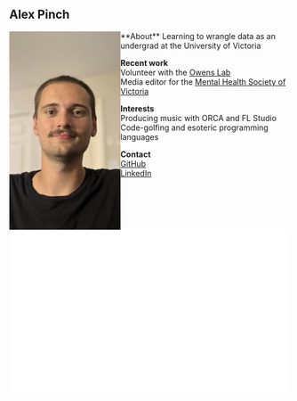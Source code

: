 ## Alex Pinch  
<img align="left" src="https://raw.githubusercontent.com/alexpinch/alexpinch.github.io/gh-pages/images/me_2.png" width=200/>  
<img align="right" src="https://raw.githubusercontent.com/alexpinch/github-stats-transparent/output/generated/languages.svg"/>  
**About**  
Learning to wrangle data as an undergrad at the University of Victoria                                         
  
**Recent work**  
Volunteer with the [Owens Lab](https://owensgl.github.io/)   
Media editor for the [Mental Health Society of Victoria](https://www.mhsvictoria.org/)  
  
**Interests**    
Producing music with ORCA and FL Studio  
Code-golfing and esoteric programming languages  
  
**Contact**  
[GitHub](https://github.com/alexpinch)  
[LinkedIn](https://www.linkedin.com/in/alexpinch/)  

 
